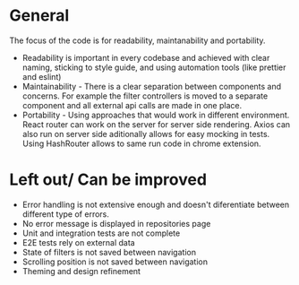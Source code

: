 # General

The focus of the code is for readability, maintanability and portability.
 * Readability is important in every codebase and achieved with clear naming,
sticking to style guide, and using automation tools (like prettier and eslint)
 * Maintainability - There is a clear separation between components and concerns.
  For example the filter controllers is moved to a separate component and all
  external api calls are made in one place.
 * Portability - Using approaches that would work in different environment.
 React router can work on the server for server side rendering. 
 Axios can also run on server side aditionally allows for easy mocking in tests. 
 Using HashRouter allows to same run code in chrome extension.

# Left out/ Can be improved
 * Error handling is not extensive enough and doesn't diferentiate between different type of errors.
 * No error message is displayed in repositories page
 * Unit and integration tests are not complete
 * E2E tests rely on external data
 * State of filters is not saved between navigation
 * Scrolling position is not saved between navigation
 * Theming and design refinement
